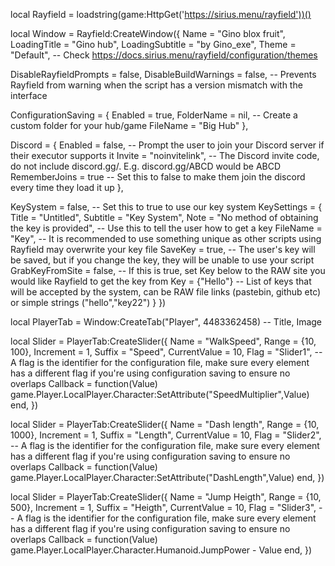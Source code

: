 local Rayfield = loadstring(game:HttpGet('https://sirius.menu/rayfield'))()

local Window = Rayfield:CreateWindow({
   Name = "Gino blox fruit",
   LoadingTitle = "Gino hub",
   LoadingSubtitle = "by Gino_exe",
   Theme = "Default", -- Check https://docs.sirius.menu/rayfield/configuration/themes

   DisableRayfieldPrompts = false,
   DisableBuildWarnings = false, -- Prevents Rayfield from warning when the script has a version mismatch with the interface

   ConfigurationSaving = {
      Enabled = true,
      FolderName = nil, -- Create a custom folder for your hub/game
      FileName = "Big Hub"
   },

   Discord = {
      Enabled = false, -- Prompt the user to join your Discord server if their executor supports it
      Invite = "noinvitelink", -- The Discord invite code, do not include discord.gg/. E.g. discord.gg/ABCD would be ABCD
      RememberJoins = true -- Set this to false to make them join the discord every time they load it up
   },

   KeySystem = false, -- Set this to true to use our key system
   KeySettings = {
      Title = "Untitled",
      Subtitle = "Key System",
      Note = "No method of obtaining the key is provided", -- Use this to tell the user how to get a key
      FileName = "Key", -- It is recommended to use something unique as other scripts using Rayfield may overwrite your key file
      SaveKey = true, -- The user's key will be saved, but if you change the key, they will be unable to use your script
      GrabKeyFromSite = false, -- If this is true, set Key below to the RAW site you would like Rayfield to get the key from
      Key = {"Hello"} -- List of keys that will be accepted by the system, can be RAW file links (pastebin, github etc) or simple strings ("hello","key22")
   }
})

local PlayerTab = Window:CreateTab("Player", 4483362458) -- Title, Image

local Slider = PlayerTab:CreateSlider({
   Name = "WalkSpeed",
   Range = {10, 100},
   Increment = 1,
   Suffix = "Speed",
   CurrentValue = 10,
   Flag = "Slider1", -- A flag is the identifier for the configuration file, make sure every element has a different flag if you're using configuration saving to ensure no overlaps
   Callback = function(Value)
   game.Player.LocalPlayer.Character:SetAttribute("SpeedMultiplier",Value)
   end,
})

local Slider = PlayerTab:CreateSlider({
   Name = "Dash length",
   Range = {10, 1000},
   Increment = 1,
   Suffix = "Length",
   CurrentValue = 10,
   Flag = "Slider2", -- A flag is the identifier for the configuration file, make sure every element has a different flag if you're using configuration saving to ensure no overlaps
   Callback = function(Value)
   game.Player.LocalPlayer.Character:SetAttribute("DashLength",Value)
   end,
})

local Slider = PlayerTab:CreateSlider({
   Name = "Jump Heigth",
   Range = {10, 500},
   Increment = 1,
   Suffix = "Heigth",
   CurrentValue = 10,
   Flag = "Slider3", -- A flag is the identifier for the configuration file, make sure every element has a different flag if you're using configuration saving to ensure no overlaps
   Callback = function(Value)
   game.Player.LocalPlayer.Character.Humanoid.JumpPower - Value
   end,
})
